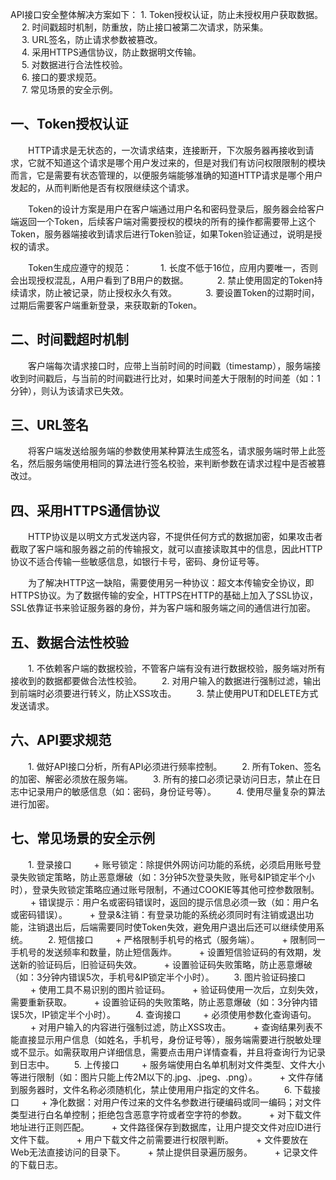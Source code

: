 API接口安全整体解决方案如下：
    1. Token授权认证，防止未授权用户获取数据。  
　  2. 时间戳超时机制，防重放，防止接口被第二次请求，防采集。  
　  3. URL签名，防止请求参数被篡改。  
　  4. 采用HTTPS通信协议，防止数据明文传输。  
　  5. 对数据进行合法性校验。  
　  6. 接口的要求规范。  
　  7. 常见场景的安全示例。  

## 一、Token授权认证
　　HTTP请求是无状态的，一次请求结束，连接断开，下次服务器再接收到请求，它就不知道这个请求是哪个用户发过来的，但是对我们有访问权限限制的模块而言，它是需要有状态管理的，以便服务端能够准确的知道HTTP请求是哪个用户发起的，从而判断他是否有权限继续这个请求。  
  
　　Token的设计方案是用户在客户端通过用户名和密码登录后，服务器会给客户端返回一个Token，后续客户端对需要授权的模块的所有的操作都需要带上这个Token，服务器端接收到请求后进行Token验证，如果Token验证通过，说明是授权的请求。  

　　Token生成应遵守的规范：
　　　1. 长度不低于16位，应用内要唯一，否则会出现授权混乱，A用户看到了B用户的数据。
　　　2. 禁止使用固定的Token持续请求，防止被记录，防止授权永久有效。
　　　3. 要设置Token的过期时间，过期后需要客户端重新登录，来获取新的Token。

## 二、时间戳超时机制
　　客户端每次请求接口时，应带上当前时间的时间戳（timestamp），服务端接收到时间戳后，与当前的时间戳进行比对，如果时间差大于限制的时间差（如：1分钟），则认为该请求已失效。

## 三、URL签名
　　将客户端发送给服务端的参数使用某种算法生成签名，请求服务端时带上此签名，然后服务端使用相同的算法进行签名校验，来判断参数在请求过程中是否被篡改过。
  
## 四、采用HTTPS通信协议
　　HTTP协议是以明文方式发送内容，不提供任何方式的数据加密，如果攻击者截取了客户端和服务器之前的传输报文，就可以直接读取其中的信息，因此HTTP协议不适合传输一些敏感信息，如银行卡号，密码、身份证号等。  
   
　　为了解决HTTP这一缺陷，需要使用另一种协议：超文本传输安全协议，即HTTPS协议。为了数据传输的安全，HTTPS在HTTP的基础上加入了SSL协议，SSL依靠证书来验证服务器的身份，并为客户端和服务端之间的通信进行加密。
  
## 五、数据合法性校验
　　1. 不依赖客户端的数据校验，不管客户端有没有进行数据校验，服务端对所有接收到的数据都要做合法性校验。
　　2. 对用户输入的数据进行强制过滤，输出到前端时必须要进行转义，防止XSS攻击。
　　3. 禁止使用PUT和DELETE方式发送请求。

## 六、API要求规范
　　1. 做好API接口分析，所有API必须进行频率控制。
　　2. 所有Token、签名的加密、解密必须放在服务端。
　　3. 所有的接口必须记录访问日志，禁止在日志中记录用户的敏感信息（如：密码，身份证号等）。
　　4. 使用尽量复杂的算法进行加密。

## 七、常见场景的安全示例
　　1. 登录接口
　　    + 账号锁定：除提供外网访问功能的系统，必须启用账号登录失败锁定策略，防止恶意爆破（如：3分钟5次登录失败，账号&IP锁定半个小时），登录失败锁定策略应通过账号限制，不通过COOKIE等其他可控参数限制。
　　    + 错误提示：用户名或密码错误时，返回的提示信息必须一致（如：用户名或密码错误）。
　　    + 登录&注销：有登录功能的系统必须同时有注销或退出功能，注销退出后，后端需要同时使Token失效，避免用户退出后还可以继续使用系统。
　　2. 短信接口
　　    + 严格限制手机号的格式（服务端）。
　　    + 限制同一手机号的发送频率和数量，防止短信轰炸。
　　    + 设置短信验证码的有效期，发送新的验证码后，旧验证码失效。
　　    + 设置验证码失败策略，防止恶意爆破（如：3分钟内错误5次，手机号&IP锁定半个小时）。
　　3. 图片验证码接口
　　    + 使用工具不易识别的图片验证码。
　　    + 验证码使用一次后，立刻失效，需要重新获取。
　　    + 设置验证码的失败策略，防止恶意爆破（如：3分钟内错误5次，IP锁定半个小时）。
　　4. 查询接口
　　    + 必须使用参数化查询语句。
　　    + 对用户输入的内容进行强制过滤，防止XSS攻击。
　　    + 查询结果列表不能直接显示用户信息（如姓名，手机号，身份证号等），服务端需要进行脱敏处理或不显示。如需获取用户详细信息，需要点击用户详情查看，并且将查询行为记录到日志中。
　　5. 上传接口
　　    + 服务端使用白名单机制对文件类型、文件大小等进行限制（如：图片只能上传2M以下的.jpg、.jpeg、.png）。
　　    + 文件存储到服务器时，文件名称必须随机化，禁止使用用户指定的文件名。
　　6. 下载接口
　　    + 净化数据：对用户传过来的文件名参数进行硬编码或同一编码；对文件类型进行白名单控制；拒绝包含恶意字符或者空字符的参数。
　　    + 对下载文件地址进行正则匹配。
　　    + 文件路径保存到数据库，让用户提交文件对应ID进行文件下载。
　　    + 用户下载文件之前需要进行权限判断。
　　    + 文件要放在Web无法直接访问的目录下。
　　    + 禁止提供目录遍历服务。
　　    + 记录文件的下载日志。
   
